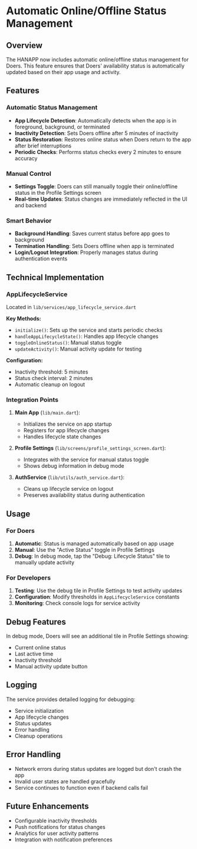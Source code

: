 # Automatic Online/Offline Status Management

## Overview

The HANAPP now includes automatic online/offline status management for Doers. This feature ensures that Doers' availability status is automatically updated based on their app usage and activity.

## Features

### Automatic Status Management
- **App Lifecycle Detection**: Automatically detects when the app is in foreground, background, or terminated
- **Inactivity Detection**: Sets Doers offline after 5 minutes of inactivity
- **Status Restoration**: Restores online status when Doers return to the app after brief interruptions
- **Periodic Checks**: Performs status checks every 2 minutes to ensure accuracy

### Manual Control
- **Settings Toggle**: Doers can still manually toggle their online/offline status in the Profile Settings screen
- **Real-time Updates**: Status changes are immediately reflected in the UI and backend

### Smart Behavior
- **Background Handling**: Saves current status before app goes to background
- **Termination Handling**: Sets Doers offline when app is terminated
- **Login/Logout Integration**: Properly manages status during authentication events

## Technical Implementation

### AppLifecycleService
Located in `lib/services/app_lifecycle_service.dart`

**Key Methods:**
- `initialize()`: Sets up the service and starts periodic checks
- `handleAppLifecycleState()`: Handles app lifecycle changes
- `toggleOnlineStatus()`: Manual status toggle
- `updateActivity()`: Manual activity update for testing

**Configuration:**
- Inactivity threshold: 5 minutes
- Status check interval: 2 minutes
- Automatic cleanup on logout

### Integration Points

1. **Main App** (`lib/main.dart`):
   - Initializes the service on app startup
   - Registers for app lifecycle changes
   - Handles lifecycle state changes

2. **Profile Settings** (`lib/screens/profile_settings_screen.dart`):
   - Integrates with the service for manual status toggle
   - Shows debug information in debug mode

3. **AuthService** (`lib/utils/auth_service.dart`):
   - Cleans up lifecycle service on logout
   - Preserves availability status during authentication

## Usage

### For Doers
1. **Automatic**: Status is managed automatically based on app usage
2. **Manual**: Use the "Active Status" toggle in Profile Settings
3. **Debug**: In debug mode, tap the "Debug: Lifecycle Status" tile to manually update activity

### For Developers
1. **Testing**: Use the debug tile in Profile Settings to test activity updates
2. **Configuration**: Modify thresholds in `AppLifecycleService` constants
3. **Monitoring**: Check console logs for service activity

## Debug Features

In debug mode, Doers will see an additional tile in Profile Settings showing:
- Current online status
- Last active time
- Inactivity threshold
- Manual activity update button

## Logging

The service provides detailed logging for debugging:
- Service initialization
- App lifecycle changes
- Status updates
- Error handling
- Cleanup operations

## Error Handling

- Network errors during status updates are logged but don't crash the app
- Invalid user states are handled gracefully
- Service continues to function even if backend calls fail

## Future Enhancements

- Configurable inactivity thresholds
- Push notifications for status changes
- Analytics for user activity patterns
- Integration with notification preferences 